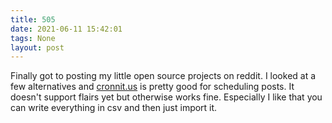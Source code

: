 ```yaml
---
title: 505
date: 2021-06-11 15:42:01
tags: None
layout: post
---
```


Finally got to posting my little open source projects on reddit. I looked at a few alternatives and [cronnit.us](https://cronnit.us/) is pretty good for scheduling posts. It doesn't support flairs yet but otherwise works fine. Especially I like that you can write everything in csv and then just import it.
